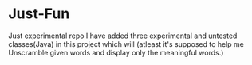 # Just-Fun
Just experimental repo
I have added three experimental and untested classes(Java) in this project which will (atleast it's supposed to help me Unscramble 
given words and display only the  meaningful words.)

